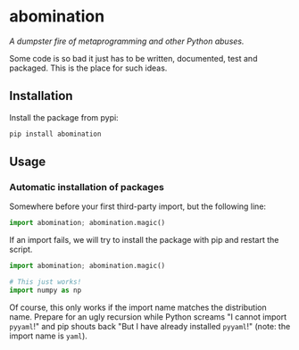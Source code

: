 # abomination

*A dumpster fire of metaprogramming and other Python abuses.*

Some code is so bad it just has to be written, documented, test and packaged.
This is the place for such ideas.

## Installation

Install the package from pypi:

```sh
pip install abomination
```

## Usage

### Automatic installation of packages

Somewhere before your first third-party import, but the following line:

```py
import abomination; abomination.magic()
```

If an import fails, we will try to install the package with pip and restart the
script.

```py
import abomination; abomination.magic()

# This just works!
import numpy as np
```

Of course, this only works if the import name matches the distribution name.
Prepare for an ugly recursion while Python screams "I cannot import `pyyaml`!" and pip shouts back "But I have already installed `pyyaml`!" (note: the import name is `yaml`).

